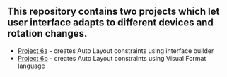 ## This repository contains two projects which let user interface adapts to different devices and rotation changes. 

- [Project 6a](https://github.com/deathlezz/100-Days-of-Swift/tree/main/07-Project6/Project6a) - creates Auto Layout constraints using interface builder
- [Project 6b]() - creates Auto Layout constraints using Visual Format language
